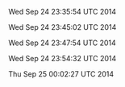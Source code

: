 Wed Sep 24 23:35:54 UTC 2014

Wed Sep 24 23:45:02 UTC 2014

Wed Sep 24 23:47:54 UTC 2014

Wed Sep 24 23:54:32 UTC 2014

Thu Sep 25 00:02:27 UTC 2014

